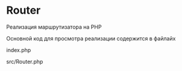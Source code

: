 # Router
 Реализация маршрутизатора на PHP

Основной код для просмотра реализации содержится в файлайх

index.php

src/Router.php
